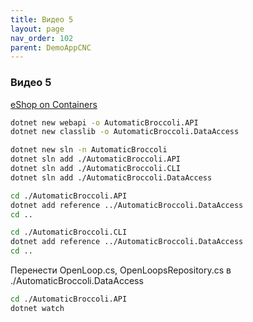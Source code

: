 ```yaml
---
title: Видео 5
layout: page
nav_order: 102
parent: DemoAppCNC
---
```

### Видео 5  
[eShop on Containers](https://www.youtube.com/live/cLXs-0vetkM?feature=share&t=7111)  
```bash
dotnet new webapi -o AutomaticBroccoli.API
dotnet new classlib -o AutomaticBroccoli.DataAccess

dotnet new sln -n AutomaticBroccoli
dotnet sln add ./AutomaticBroccoli.API
dotnet sln add ./AutomaticBroccoli.CLI
dotnet sln add ./AutomaticBroccoli.DataAccess

cd ./AutomaticBroccoli.API
dotnet add reference ../AutomaticBroccoli.DataAccess
cd ..

cd ./AutomaticBroccoli.CLI
dotnet add reference ../AutomaticBroccoli.DataAccess
cd ..
```
Перенести OpenLoop.cs, OpenLoopsRepository.cs в ./AutomaticBroccoli.DataAccess

```bash
cd ./AutomaticBroccoli.API
dotnet watch
```